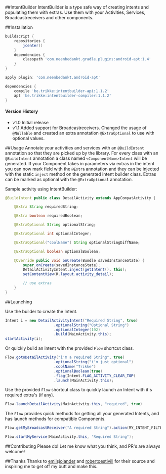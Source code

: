 ##IntentBuilder
IntentBuilder is a type safe way of creating intents and populating them with extras. Use them with your Activities, Services, Broadcastreceivers and other components.

##Installation
```groovy
buildscript {
    repositories {
        jcenter()
    }
    dependencies {
        classpath 'com.neenbedankt.gradle.plugins:android-apt:1.4'
    }
}

apply plugin: 'com.neenbedankt.android-apt'

dependencies {
    compile 'be.trikke:intentbuilder-api:1.1.2'
    apt 'be.trikke:intentbuilder-compiler:1.1.2'
}
```

#### Version History

* v1.0
Initial release
* v1.1
Added support for Broadcastreceivers. Changed the usage of `@Nullable` and created an extra annotation `@ExtraOptional` to use with optional values.


##Usage
Annotate your activities and services with an `@BuildIntent` annotation so that they are picked up by the library. For every class with an `@BuildIntent` annotation a class named `<ComponentName>Intent` will be generated. If your Component takes in parameters via extras in the intent you can now mark field with the `@Extra` annotation and they can be injected with the static `inject` method on the generated intent builder class. Extras can be marked as optional with the `@ExtraOptional` annotation.

Sample activity using IntentBuilder:
```java
@BuildIntent public class DetailActivity extends AppCompatActivity {

    @Extra String requiredString;

    @Extra boolean requiredBoolean;

    @ExtraOptional String optionalString;

    @ExtraOptional int optionalInteger;

    @ExtraOptional("coolName") String optionalStringDiffName;

    @ExtraOptional boolean optionalBoolean;

    @Override public void onCreate(Bundle savedInstanceState) {
        super.onCreate(savedInstanceState);
        DetailActivityIntent.inject(getIntent(), this);
        setContentView(R.layout.activity_detail);

        // use extras
    }
}
```

##Launching

Use the builder to create the Intent.
```java
Intent i = new DetailActivityIntent("Required String", true)
                      .optionalString("Optional String")
                      .optionalInteger(102)
                      .build(MainActivity.this);
startActivity(i);
```

Or quickly build an intent with the provided `Flow` shortcut class.
```java
Flow.gotoDetailActivity("i'm a required String", true)
                      .optionalString("i'm just optional")
                      .coolName("Trikke")
                      .optionalBoolean(true)
                      .flag(Intent.FLAG_ACTIVITY_CLEAR_TOP)
                      .launch(MainActivity.this);
```

Use the provided `Flow` shortcut class to quickly launch an Intent with it's required extra's (if any).
```java
Flow.launchDetailActivity(MainActivity.this, "required", true)
```

The `Flow` provides quick methods for getting all your generated Intents, and has launch methods for compatible Components.

```java
Flow.getMyBroadcastReceiver("A required String").action(MY_INTENT_FILTER).send(MainActivity.this);
```

```java
Flow.startMyService(MainActivity.this, "Required String");
```

##Contributing
Please do! Let me know what you think, and PR's are always welcome!

##Thanks
Thanks to [emilsjolander](https://github.com/emilsjolander/IntentBuilder) and [robertoestivill](https://github.com/robertoestivill/intentbuilder) for their source and inspiring me to get off my butt and make this.